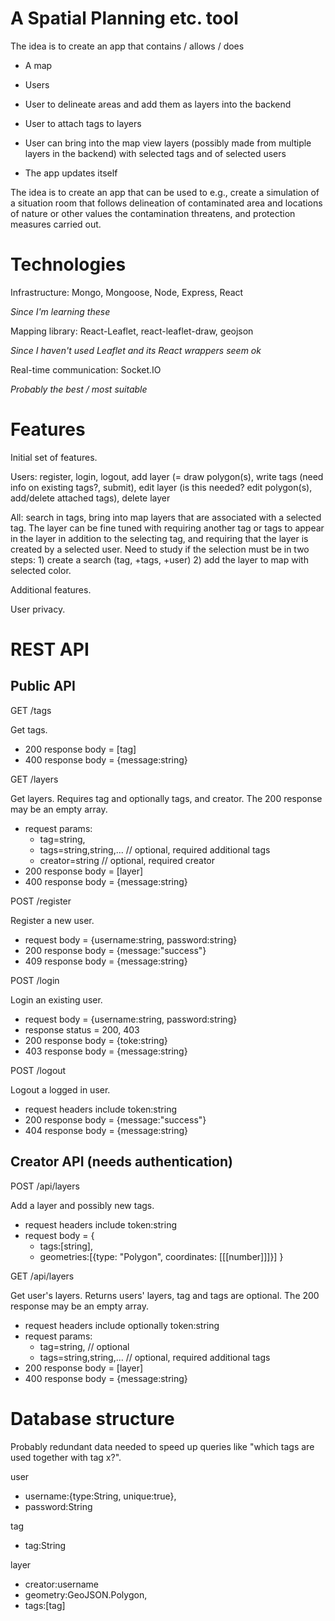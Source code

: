 # A Spatial Planning etc. tool

The idea is to create an app that contains / allows / does

* A map

* Users

* User to delineate areas and add them as layers into the backend

* User to attach tags to layers

* User can bring into the map view layers (possibly made from multiple
  layers in the backend) with selected tags and of selected users

* The app updates itself

The idea is to create an app that can be used to e.g., create a
simulation of a situation room that follows delineation of
contaminated area and locations of nature or other values the
contamination threatens, and protection measures carried out.

# Technologies

Infrastructure: Mongo, Mongoose, Node, Express, React

*Since I'm learning these*

Mapping library: React-Leaflet, react-leaflet-draw, geojson

*Since I haven't used Leaflet and its React wrappers seem ok*

Real-time communication: Socket.IO

*Probably the best / most suitable*

# Features

Initial set of features.

Users: register, login, logout, add layer (= draw polygon(s), write
tags (need info on existing tags?, submit), edit layer (is this
needed?  edit polygon(s), add/delete attached tags), delete layer

All: search in tags, bring into map layers that are associated with a
selected tag. The layer can be fine tuned with requiring another tag
or tags to appear in the layer in addition to the selecting tag, and
requiring that the layer is created by a selected user. Need to study
if the selection must be in two steps: 1) create a search (tag, +tags,
+user) 2) add the layer to map with selected color.

Additional features.

User privacy.

# REST API

## Public API

GET /tags

Get tags.

* 200 response body = [tag]
* 400 response body = {message:string}

GET /layers

Get layers. Requires tag and optionally tags, and creator. The 200
response may be an empty array.

* request params:
  * tag=string,
  * tags=string,string,... // optional, required additional tags
  * creator=string // optional, required creator
* 200 response body = [layer]
* 400 response body = {message:string}

POST /register

Register a new user.

* request body = {username:string, password:string}
* 200 response body = {message:"success"}
* 409 response body = {message:string}

POST /login

Login an existing user.

* request body = {username:string, password:string}
* response status = 200, 403
* 200 response body = {toke:string}
* 403 response body = {message:string}

POST /logout

Logout a logged in user.

* request headers include token:string
* 200 response body = {message:"success"}
* 404 response body = {message:string}

## Creator API (needs authentication)

POST /api/layers

Add a layer and possibly new tags.

* request headers include token:string
* request body = {
  * tags:[string],
  * geometries:[{type: "Polygon", coordinates: [[[number]]]}]
  }

GET /api/layers

Get user's layers. Returns users' layers, tag and tags are optional. The
200 response may be an empty array.

* request headers include optionally token:string
* request params:
  * tag=string, // optional
  * tags=string,string,... // optional, required additional tags
* 200 response body = [layer]
* 400 response body = {message:string}

# Database structure

Probably redundant data needed to speed up queries like "which tags are
used together with tag x?".

user

* username:{type:String, unique:true},
* password:String

tag

* tag:String

layer

* creator:username
* geometry:GeoJSON.Polygon,
* tags:[tag]
